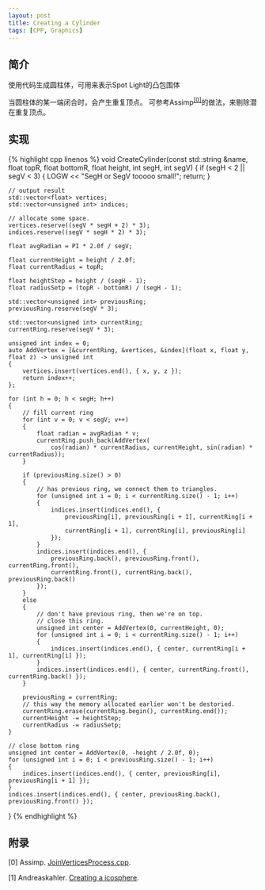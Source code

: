 ```yaml
---
layout: post
title: Creating a Cylinder
tags: [CPP, Graphics]
---
```


## 简介

使用代码生成圆柱体，可用来表示Spot Light的凸包围体

当圆柱体的某一端闭合时，会产生重复顶点。
可参考Assimp<sup>[[0]](#ref)</sup>的做法，来剔除潜在重复顶点。

## 实现

{% highlight cpp linenos %}
void CreateCylinder(const std::string &name, float topR, float bottomR, float height, int segH, int segV)
{
    if (segH < 2 || segV < 3)
    {
        LOGW << "SegH or SegV tooooo small!";
        return;
    }
    
    // output result
    std::vector<float> vertices;
    std::vector<unsigned int> indices;

    // allocate some space.
    vertices.reserve((segV * segH + 2) * 3);
    indices.reserve((segV * segH * 2) * 3);

    float avgRadian = PI * 2.0f / segV;

    float currentHeight = height / 2.0f;
    float currentRadius = topR;
    
    float heightStep = height / (segH - 1);
    float radiusSetp = (topR - bottomR) / (segH - 1);

    std::vector<unsigned int> previousRing;
    previousRing.reserve(segV * 3);

    std::vector<unsigned int> currentRing;
    currentRing.reserve(segV * 3);

    unsigned int index = 0;
    auto AddVertex = [&currentRing, &vertices, &index](float x, float y, float z) -> unsigned int
    {
        vertices.insert(vertices.end(), { x, y, z });
        return index++;
    };

    for (int h = 0; h < segH; h++)
    {
        // fill current ring
        for (int v = 0; v < segV; v++)
        {
            float radian = avgRadian * v;
            currentRing.push_back(AddVertex(
                cos(radian) * currentRadius, currentHeight, sin(radian) * currentRadius));
        }

        if (previousRing.size() > 0)
        {
            // has previous ring, we connect them to triangles.
            for (unsigned int i = 0; i < currentRing.size() - 1; i++)
            {
                indices.insert(indices.end(), {
                    previousRing[i], previousRing[i + 1], currentRing[i + 1], 
                    currentRing[i + 1], currentRing[i], previousRing[i]
                });
            }
            indices.insert(indices.end(), {
                previousRing.back(), previousRing.front(), currentRing.front(), 
                currentRing.front(), currentRing.back(), previousRing.back()
            });
        }
        else
        {
            // don't have previous ring, then we're on top.
            // close this ring.
            unsigned int center = AddVertex(0, currentHeight, 0);
            for (unsigned int i = 0; i < currentRing.size() - 1; i++)
            {
                indices.insert(indices.end(), { center, currentRing[i + 1], currentRing[i] });
            }
            indices.insert(indices.end(), { center, currentRing.front(), currentRing.back() });
        }

        previousRing = currentRing;
        // this way the memory allocated earlier won't be destoried.
        currentRing.erase(currentRing.begin(), currentRing.end());
        currentHeight -= heightStep;
        currentRadius -= radiusSetp;
    }

    // close bottom ring
    unsigned int center = AddVertex(0, -height / 2.0f, 0);
    for (unsigned int i = 0; i < previousRing.size() - 1; i++)
    {
        indices.insert(indices.end(), { center, previousRing[i], previousRing[i + 1] });
    }
    indices.insert(indices.end(), { center, previousRing.back(), previousRing.front() });
}
{% endhighlight %}

## 附录<span id="ref"></span>

[0] Assimp. [JoinVerticesProcess.cpp](https://github.com/assimp/assimp/blob/master/code/JoinVerticesProcess.cpp).

[1] Andreaskahler. [Creating a icosphere](http://blog.andreaskahler.com/2009/06/creating-icosphere-mesh-in-code.html).
